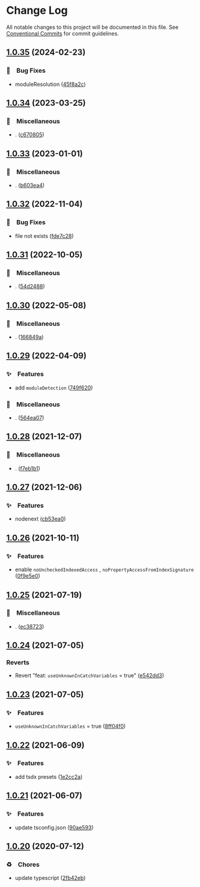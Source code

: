 # Change Log

All notable changes to this project will be documented in this file.
See [Conventional Commits](https://conventionalcommits.org) for commit guidelines.

## [1.0.35](https://github.com/bluelovers/ws-node-bluelovers/compare/@bluelovers/tsconfig@1.0.34...@bluelovers/tsconfig@1.0.35) (2024-02-23)



### 🐛　Bug Fixes

* moduleResolution ([45f8a2c](https://github.com/bluelovers/ws-node-bluelovers/commit/45f8a2cbbce140c8f7fb36de819d9dbcc775685e))



## [1.0.34](https://github.com/bluelovers/ws-node-bluelovers/compare/@bluelovers/tsconfig@1.0.33...@bluelovers/tsconfig@1.0.34) (2023-03-25)



### 🔖　Miscellaneous

* . ([c670805](https://github.com/bluelovers/ws-node-bluelovers/commit/c670805e7169a1c4e17e37c0d92094464b69ced8))



## [1.0.33](https://github.com/bluelovers/ws-node-bluelovers/compare/@bluelovers/tsconfig@1.0.32...@bluelovers/tsconfig@1.0.33) (2023-01-01)



### 🔖　Miscellaneous

* . ([b603ea4](https://github.com/bluelovers/ws-node-bluelovers/commit/b603ea42cd471bc699adf7d1f841e6ca163b6572))



## [1.0.32](https://github.com/bluelovers/ws-node-bluelovers/compare/@bluelovers/tsconfig@1.0.31...@bluelovers/tsconfig@1.0.32) (2022-11-04)



### 🐛　Bug Fixes

* file not exists ([fde7c28](https://github.com/bluelovers/ws-node-bluelovers/commit/fde7c2875e75f4ae056bf4eb72b0805be2beff8f))



## [1.0.31](https://github.com/bluelovers/ws-node-bluelovers/compare/@bluelovers/tsconfig@1.0.30...@bluelovers/tsconfig@1.0.31) (2022-10-05)



### 🔖　Miscellaneous

* . ([54d2488](https://github.com/bluelovers/ws-node-bluelovers/commit/54d24881d9fa81ca50055ca3761eb19f981e8a83))



## [1.0.30](https://github.com/bluelovers/ws-node-bluelovers/compare/@bluelovers/tsconfig@1.0.29...@bluelovers/tsconfig@1.0.30) (2022-05-08)


### 🔖　Miscellaneous

* . ([166849a](https://github.com/bluelovers/ws-node-bluelovers/commit/166849a69be53cf9015f9f1e3c611f5fca442e45))





## [1.0.29](https://github.com/bluelovers/ws-node-bluelovers/compare/@bluelovers/tsconfig@1.0.28...@bluelovers/tsconfig@1.0.29) (2022-04-09)


### ✨　Features

* add `moduleDetection` ([749f620](https://github.com/bluelovers/ws-node-bluelovers/commit/749f620a88d1adc8b09816f75134ec66c3563280))


### 🔖　Miscellaneous

* . ([564ea07](https://github.com/bluelovers/ws-node-bluelovers/commit/564ea07650dd294938ae8d71795be89a60faf3a5))





## [1.0.28](https://github.com/bluelovers/ws-node-bluelovers/compare/@bluelovers/tsconfig@1.0.27...@bluelovers/tsconfig@1.0.28) (2021-12-07)


### 🔖　Miscellaneous

* . ([f7eb1b1](https://github.com/bluelovers/ws-node-bluelovers/commit/f7eb1b1ca6c23e7964f202ded2a285550a54abf3))





## [1.0.27](https://github.com/bluelovers/ws-node-bluelovers/compare/@bluelovers/tsconfig@1.0.26...@bluelovers/tsconfig@1.0.27) (2021-12-06)


### ✨　Features

* nodenext ([cb53ea0](https://github.com/bluelovers/ws-node-bluelovers/commit/cb53ea020c048edc4320a104fb0a3c3699de87f6))





## [1.0.26](https://github.com/bluelovers/ws-node-bluelovers/compare/@bluelovers/tsconfig@1.0.25...@bluelovers/tsconfig@1.0.26) (2021-10-11)


### ✨　Features

* enable `noUncheckedIndexedAccess` , `noPropertyAccessFromIndexSignature` ([0f9e5e0](https://github.com/bluelovers/ws-node-bluelovers/commit/0f9e5e066f0f85d383287c98cc79f54477589688))





## [1.0.25](https://github.com/bluelovers/ws-node-bluelovers/compare/@bluelovers/tsconfig@1.0.24...@bluelovers/tsconfig@1.0.25) (2021-07-19)


### 🔖　Miscellaneous

* . ([ec38723](https://github.com/bluelovers/ws-node-bluelovers/commit/ec3872360fcc974d0af3ad2c0cde53806e39d29b))





## [1.0.24](https://github.com/bluelovers/ws-node-bluelovers/compare/@bluelovers/tsconfig@1.0.23...@bluelovers/tsconfig@1.0.24) (2021-07-05)


### Reverts

* Revert "feat: `useUnknownInCatchVariables` = true" ([e542dd3](https://github.com/bluelovers/ws-node-bluelovers/commit/e542dd377386f11901f153fa6324b5140729d7f8))





## [1.0.23](https://github.com/bluelovers/ws-node-bluelovers/compare/@bluelovers/tsconfig@1.0.22...@bluelovers/tsconfig@1.0.23) (2021-07-05)


### ✨　Features

* `useUnknownInCatchVariables` = true ([8ff04f0](https://github.com/bluelovers/ws-node-bluelovers/commit/8ff04f05e6fdab418d0b53eb6060e2a8af101188))





## [1.0.22](https://github.com/bluelovers/ws-node-bluelovers/compare/@bluelovers/tsconfig@1.0.21...@bluelovers/tsconfig@1.0.22) (2021-06-09)


### ✨　Features

* add tsdx presets ([1e2cc2a](https://github.com/bluelovers/ws-node-bluelovers/commit/1e2cc2abb9447eca84e9498f12bc47c0359b1ca5))





## [1.0.21](https://github.com/bluelovers/ws-node-bluelovers/compare/@bluelovers/tsconfig@1.0.20...@bluelovers/tsconfig@1.0.21) (2021-06-07)


### ✨　Features

* update tsconfig.json ([90ae593](https://github.com/bluelovers/ws-node-bluelovers/commit/90ae59373c18a0856d7e97548590f2498abf6799))





## [1.0.20](https://github.com/bluelovers/ws-node-bluelovers/compare/@bluelovers/tsconfig@1.0.19...@bluelovers/tsconfig@1.0.20) (2020-07-12)


### ♻️　Chores

* update typescript ([2fb42eb](https://github.com/bluelovers/ws-node-bluelovers/commit/2fb42eb6a6b4afa6702838f7451ca7a663055380))
